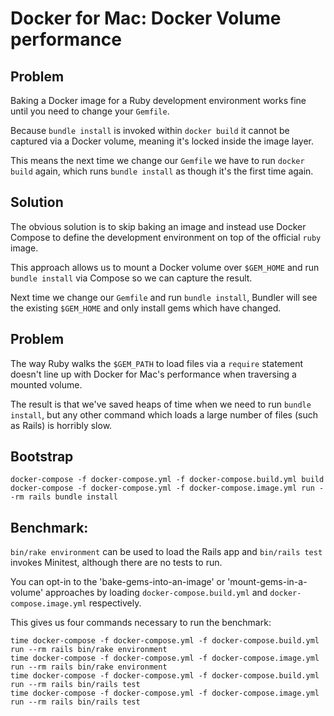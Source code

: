 # Docker for Mac: Docker Volume performance

## Problem

Baking a Docker image for a Ruby development environment works fine until you need to change your `Gemfile`.

Because `bundle install` is invoked within `docker build` it cannot be captured via a Docker volume, meaning it's locked inside the image layer.

This means the next time we change our `Gemfile` we have to run `docker build` again, which runs `bundle install` as though it's the first time again.

## Solution

The obvious solution is to skip baking an image and instead use Docker Compose to define the development environment on top of the official `ruby` image.

This approach allows us to mount a Docker volume over `$GEM_HOME` and run `bundle install` via Compose so we can capture the result.

Next time we change our `Gemfile` and run `bundle install`, Bundler will see the existing `$GEM_HOME` and only install gems which have changed.

## Problem

The way Ruby walks the `$GEM_PATH` to load files via a `require` statement doesn't line up with Docker for Mac's performance when traversing a mounted volume.

The result is that we've saved heaps of time when we need to run `bundle install`, but any other command which loads a large number of files (such as Rails) is horribly slow.

## Bootstrap

```
docker-compose -f docker-compose.yml -f docker-compose.build.yml build
docker-compose -f docker-compose.yml -f docker-compose.image.yml run --rm rails bundle install
```

## Benchmark:

`bin/rake environment` can be used to load the Rails app and `bin/rails test` invokes Minitest, although there are no tests to run.

You can opt-in to the 'bake-gems-into-an-image' or 'mount-gems-in-a-volume' approaches by loading `docker-compose.build.yml` and `docker-compose.image.yml` respectively.

This gives us four commands necessary to run the benchmark:

```
time docker-compose -f docker-compose.yml -f docker-compose.build.yml run --rm rails bin/rake environment
time docker-compose -f docker-compose.yml -f docker-compose.image.yml run --rm rails bin/rake environment
time docker-compose -f docker-compose.yml -f docker-compose.build.yml run --rm rails bin/rails test
time docker-compose -f docker-compose.yml -f docker-compose.image.yml run --rm rails bin/rails test
```
